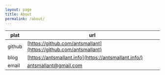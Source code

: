 ```yaml
---
layout: page
title: About
permalink: /about/
---
```


|plat|url|
|-|-|
|github|[https://github.com/antsmallant](https://github.com/antsmallant)|
|blog|[https://antsmallant.info](https://antsmallant.info/)|
|email|[antsmallant@gmail.com](mailto:antsmallant@gmail.com)|